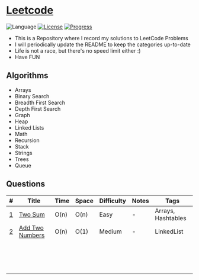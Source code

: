 # [Leetcode](https://leetcode.com/problemset/all/)

![Language](https://img.shields.io/badge/language-Python-blue.svg)
[![License](https://img.shields.io/badge/license-MIT-orange.svg)](./LICENSE)
[![Progress](https://img.shields.io/badge/progress-275%20%2F%201326-blueviolet.svg)](./Python)


* This is a Repository where I record my solutions to LeetCode Problems
* I will periodically update the README to keep the categories up-to-date
* Life is not a race, but there's no speed limit either :)
* Have FUN

## Algorithms

* Arrays
* Binary Search
* Breadth First Search
* Depth First Search
* Graph
* Heap
* Linked Lists
* Math
* Recursion
* Stack
* Strings
* Trees
* Queue


## Questions

| # | Title | Time | Space | Difficulty | Notes | Tags |
|---|-------|------|-------|------------|-------|------|
|[1](https://leetcode.com/problems/two-sum/)  |[Two Sum](https://github.com/cmattey/leetcode_problems/blob/master/Python/lc_1_two_sum.py)| O(n) |O(n)   | Easy| - |Arrays, Hashtables|
|[2](https://leetcode.com/problems/add-two-numbers/)|[Add Two Numbers](https://github.com/cmattey/leetcode_problems/blob/master/Python/lc_2_add_two_nums.py)|O(n)|O(1)|Medium|-|LinkedList|
|   |       |      |       |            |       |      |
|   |       |      |       |            |       |      |
|   |       |      |       |            |       |      |
|   |       |      |       |            |       |      |
|   |       |      |       |            |       |      |
|   |       |      |       |            |       |      |
|   |       |      |       |            |       |      |
|   |       |      |       |            |       |      |
|   |       |      |       |            |       |      |
|   |       |      |       |            |       |      |
|   |       |      |       |            |       |      |
|   |       |      |       |            |       |      |
|   |       |      |       |            |       |      |
|   |       |      |       |            |       |      |
|   |       |      |       |            |       |      |
